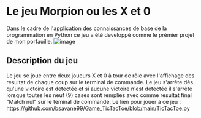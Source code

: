 # Le jeu Morpion ou les X et 0
Dans le cadre de l'application des connaissances de base de la programmation en Python ce jeu a été developpé comme le prémier projet de mon porfauille.
![image](https://github.com/user-attachments/assets/d0e0f097-9a77-4b02-8830-68d01511054c)
## Description du jeu
Le jeu se joue entre deux joueurs X et 0 à tour de rôle avec l'affichage des resultat de chaque coup sur le terminal de commande. Le jeu s'arrête dès qu'une victoire est detectée et si aucune victoire n'est detectée il s'arrête lorsque toutes les neuf (9) cases sont remplies avec comme resultat final "Match nul" sur le teminal de commande.
Le lien pour jouer à ce jeu : 
https://github.com/bsavane99/Game_TicTacToe/blob/main/TicTacToe.py



 
 
